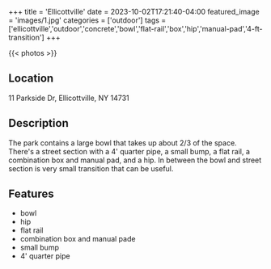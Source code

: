 +++
title = 'Ellicottville'
date = 2023-10-02T17:21:40-04:00
featured_image = 'images/1.jpg'
categories = ['outdoor']
tags = ['ellicottville','outdoor','concrete','bowl','flat-rail','box','hip','manual-pad','4-ft-transition']
+++

{{< photos >}}

## Location

11 Parkside Dr, Ellicottville, NY 14731

## Description

The park contains a large bowl that takes up about 2/3 of the space. There's a street section with a 4' quarter pipe, a small bump, a flat rail, a combination box and manual pad, and a hip. In between the bowl and street section is very small transition that can be useful.

## Features

- bowl
- hip
- flat rail
- combination box and manual pade
- small bump
- 4' quarter pipe
